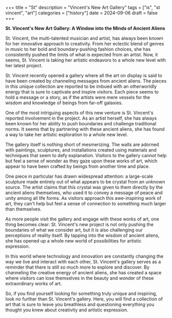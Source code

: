 +++
title = "St"
description = "Vincent's New Art Gallery"
tags = ["is", "st vincent", "art"]
categories = ["history"]
date = 2024-09-06
draft = false
+++

**St. Vincent's New Art Gallery: A Window into the Minds of Ancient Aliens**

St. Vincent, the multi-talented musician and artist, has always been known for her innovative approach to creativity. From her eclectic blend of genres in music to her bold and boundary-pushing fashion choices, she has consistently pushed the limits of what is expected from an artist. Now, it seems, St. Vincent is taking her artistic endeavors to a whole new level with her latest project.

St. Vincent recently opened a gallery where all the art on display is said to have been created by channeling messages from ancient aliens. The pieces in this unique collection are reported to be imbued with an otherworldly energy that is sure to captivate and inspire visitors. Each piece seems to hold a message or a story, as if the artists were mere vessels for the wisdom and knowledge of beings from far-off galaxies.

One of the most intriguing aspects of this new venture is St. Vincent's reported involvement in the project. As an artist herself, she has always been known for her ability to push boundaries and challenge traditional norms. It seems that by partnering with these ancient aliens, she has found a way to take her artistic exploration to a whole new level.

The gallery itself is nothing short of mesmerizing. The walls are adorned with paintings, sculptures, and installations created using materials and techniques that seem to defy explanation. Visitors to the gallery cannot help but feel a sense of wonder as they gaze upon these works of art, which appear to have been crafted by beings from another time and place.

One piece in particular has drawn widespread attention: a large-scale sculpture made entirely out of what appears to be crystal from an unknown source. The artist claims that this crystal was given to them directly by the ancient aliens themselves, who used it to convey a message of peace and unity among all life forms. As visitors approach this awe-inspiring work of art, they can't help but feel a sense of connection to something much larger than themselves.

As more people visit the gallery and engage with these works of art, one thing becomes clear: St. Vincent's new project is not only pushing the boundaries of what we consider art, but it is also challenging our perceptions of reality itself. By tapping into the wisdom of ancient aliens, she has opened up a whole new world of possibilities for artistic expression.

In this world where technology and innovation are constantly changing the way we live and interact with each other, St. Vincent's gallery serves as a reminder that there is still so much more to explore and discover. By channeling the creative energy of ancient aliens, she has created a space where visitors can lose themselves in the beauty and wonder of these extraordinary works of art.

So, if you find yourself looking for something truly unique and inspiring, look no further than St. Vincent's gallery. Here, you will find a collection of art that is sure to leave you breathless and questioning everything you thought you knew about creativity and artistic expression.